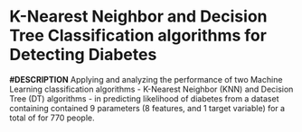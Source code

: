 # K-Nearest Neighbor and Decision Tree Classification algorithms for Detecting Diabetes

**#DESCRIPTION**
Applying and analyzing the performance of two Machine Learning classification algorithms - K-Nearest Neighbor (KNN) and Decision Tree (DT) algorithms - in predicting likelihood of diabetes from a dataset containing contained 9 parameters (8 features, and 1 target variable) for a total of for 770 people. 
